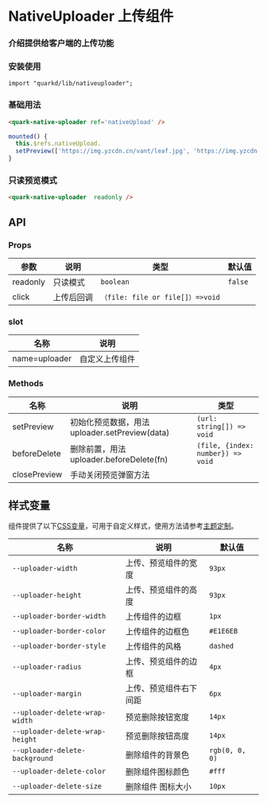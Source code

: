 # NativeUploader 上传组件

### 介绍提供给客户端的上传功能

### 安装使用

```tsx
import "quarkd/lib/nativeuploader";
```

### 基础用法
```html
<quark-native-uploader ref='nativeUpload' />
```
```js
mounted() {
  this.$refs.nativeUpload.
  setPreview(['https://img.yzcdn.cn/vant/leaf.jpg', 'https://img.yzcdn.cn/vant/leaf.jpg');
}
```
### 只读预览模式
```html
<quark-native-uploader  readonly />
```

## API

### Props

| 参数         | 说明                             | 类型   | 默认值           |
|--------------|----------------------------------|--------|------------------|
| readonly     |  只读模式        | `boolean`   | `false`|
| click     |   上传后回调                  |  `（file: file or file[]）=>void` |

### slot
| 名称         | 说明                             |
|--------------|----------------------------------|
| name=uploader  | 自定义上传组件         |            |


### Methods

| 名称         | 说明                             | 类型   |
|--------------|----------------------------------|--------|
| setPreview     |   初始化预览数据，用法 uploader.setPreview(data)                   |    `(url: string[]) => void`      |
| beforeDelete     |   删除前置，用法 uploader.beforeDelete(fn)                   |    `(file, {index: number}) => void`      |
|closePreview| 手动关闭预览弹窗方法  | |

## 样式变量

组件提供了以下[CSS变量](https://developer.mozilla.org/zh-CN/docs/Web/CSS/Using_CSS_custom_properties)，可用于自定义样式，使用方法请参考[主题定制](#/zh-CN/guide/theme)。

| 名称                     | 说明                                  | 默认值          | 
| ------------------------ | -----------------------------------  | --------------- |
| `--uploader-width` | 上传、预览组件的宽度                        |   `93px`
| `--uploader-height` | 上传、预览组件的高度                           |      `93px`|
| `--uploader-border-width` | 上传组件的边框                     |      `1px`  |
| `--uploader-border-color` | 上传组件的边框色                      |    `#E1E6EB`   |
| `--uploader-border-style` | 上传组件的风格                    |      `dashed`  |
| `--uploader-radius` | 上传、预览组件的边框                   |      `4px`  |
| `--uploader-margin` | 上传、预览组件右下间距                  |      `6px`  |
| `--uploader-delete-wrap-width`  | 预览删除按钮宽度                 |      `14px ` |
| `--uploader-delete-wrap-height`  | 预览删除按钮高度                         |      `14px`  |
| `--uploader-delete-background` | 删除组件的背景色                  |   `rgb(0, 0, 0)`  |
| `--uploader-delete-color` | 删除组件图标颜色                 |      `#fff`  |
| `--uploader-delete-size` | 删除组件 图标大小                |      `10px`  |

